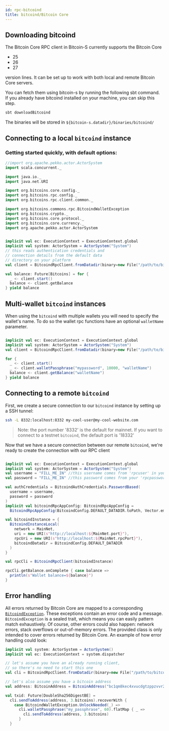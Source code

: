 ```yaml
---
id: rpc-bitcoind
title: bitcoind/Bitcoin Core
---
```


## Downloading bitcoind

The Bitcoin Core RPC client in Bitcoin-S currently supports the Bitcoin Core
- 25
- 26
- 27

version lines. It can be set up to work with both local and remote Bitcoin Core servers.

You can fetch them using bitcoin-s by running the following sbt command. If you already have bitcoind installed on your machine, you can skip this step.


```bash
sbt downloadBitcoind
```

The binaries will be stored in `${bitcoin-s.datadir}/binaries/bitcoind/`


## Connecting to a local `bitcoind` instance

### Getting started quickly, with default options:
```scala mdoc:invisible
//import org.apache.pekko.actor.ActorSystem
import scala.concurrent._

import java.io._
import java.net.URI

import org.bitcoins.core.config._
import org.bitcoins.rpc.config._
import org.bitcoins.rpc.client.common._

import org.bitcoins.commons.rpc.BitcoindWalletException
import org.bitcoins.crypto._
import org.bitcoins.core.protocol._
import org.bitcoins.core.currency._
import org.apache.pekko.actor.ActorSystem
```

```scala mdoc:compile-only

implicit val ec: ExecutionContext = ExecutionContext.global
implicit val system: ActorSystem = ActorSystem("System")
// this reads authentication credentials and
// connection details from the default data
// directory on your platform
val client = BitcoindRpcClient.fromDatadir(binary=new File("/path/to/bitcoind"), datadir=new File("/path/to/bitcoind-datadir"))

val balance: Future[Bitcoins] = for {
  _ <- client.start()
  balance <- client.getBalance
} yield balance
```

## Multi-wallet `bitcoind` instances

When using the `bitcoind` with multiple wallets you will need to specify the wallet's name.
To do so the wallet rpc functions have an optional `walletName` parameter.

```scala mdoc:compile-only

implicit val ec: ExecutionContext = ExecutionContext.global
implicit val system: ActorSystem = ActorSystem("System")
val client = BitcoindRpcClient.fromDatadir(binary=new File("/path/to/bitcoind"), datadir=new File("/path/to/bitcoind-datadir"))

for {
  _ <- client.start()
  _ <- client.walletPassphrase("mypassword", 10000, "walletName")
  balance <- client.getBalance("walletName")
} yield balance
```

## Connecting to a remote `bitcoind`

First, we create a secure connection to our `bitcoind` instance by setting
up a SSH tunnel:

```bash
ssh -L 8332:localhost:8332 my-cool-user@my-cool-website.com
```

> Note: the port number '8332' is the default for mainnet. If you want to
> connect to a testnet `bitcoind`, the default port is '18332'

Now that we have a secure connection between our remote `bitcoind`, we're
ready to create the connection with our RPC client

```scala mdoc:compile-only

implicit val ec: ExecutionContext = ExecutionContext.global
implicit val system: ActorSystem = ActorSystem("System")
val username = "FILL_ME_IN" //this username comes from 'rpcuser' in your bitcoin.conf file
val password = "FILL_ME_IN" //this password comes from your 'rpcpassword' in your bitcoin.conf file

val authCredentials = BitcoindAuthCredentials.PasswordBased(
  username = username,
  password = password
)
implicit val bitcoindRpcAppConfig: BitcoindRpcAppConfig = 
  BitcoindRpcAppConfig(BitcoindConfig.DEFAULT_DATADIR.toPath, Vector.empty, Some(authCredentials))

val bitcoindInstance = {
  BitcoindInstanceLocal(
    network = MainNet,
    uri = new URI(s"http://localhost:${MainNet.port}"),
    rpcUri = new URI(s"http://localhost:${MainNet.rpcPort}"),
    bitcoindDatadir = BitcoindConfig.DEFAULT_DATADIR
  )
}

val rpcCli = BitcoindRpcClient(bitcoindInstance)

rpcCli.getBalance.onComplete { case balance =>
  println(s"Wallet balance=${balance}")
}
```

## Error handling

All errors returned by Bitcoin Core are mapped to a corresponding
[`BitcoindException`](https://github.com/bitcoin-s/bitcoin-s/blob/master/bitcoind-rpc/src/main/scala/org/bitcoins/rpc/BitcoindException.scala).
These exceptions contain an error code and a message. `BitcoindException` is a sealed
trait, which means you can easily pattern match exhaustively. Of course, other errors
could also happen: network errors, stack overflows or out-of-memory errors. The provided
class is only intended to cover errors returned by Bitcoin Core. An example of how error
handling could look:

```scala mdoc:compile-only
implicit val system: ActorSystem = ActorSystem()
implicit val ec: ExecutionContext = system.dispatcher

// let's assume you have an already running client,
// so there's no need to start this one
val cli = BitcoindRpcClient.fromDatadir(binary=new File("/path/to/bitcoind"), datadir=new File("/path/to/bitcoind-datadir"))

// let's also assume you have a bitcoin address
val address: BitcoinAddress = BitcoinAddress("bc1qm8kec4xvucdgtzppzvvr2n6wp4m4w0k8akhf98")

val txid: Future[DoubleSha256DigestBE] =
  cli.sendToAddress(address, 3.bitcoins).recoverWith {
    case BitcoindWalletException.UnlockNeeded(_) =>
      cli.walletPassphrase("my_passphrase", 60).flatMap { _ =>
        cli.sendToAddress(address, 3.bitcoins)
      }
  }
```
